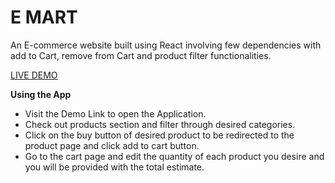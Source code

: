 **<h1>E MART</h1>**

An E-commerce website built using React involving few dependencies with add to Cart, remove from Cart and product filter functionalities.

[LIVE DEMO](https://muthyender-emart.netlify.app/)

**Using the App**
- Visit the Demo Link to open the Application.
- Check out products section and filter through desired categories.
- Click on the buy button of desired product to be redirected to the product page and click add to cart button.
- Go to the cart page and edit the quantity of each product you desire and you will be provided with the total estimate.


